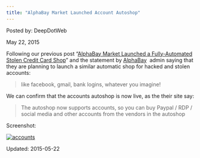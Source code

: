 ```yaml
---
title: "AlphaBay Market Launched Account Autoshop"
---
```


Posted by: DeepDotWeb 

<span>May 22, 2015</span>


<p>Following our previous post &#8220;<a title="Permalink to AlphaBay Market Launched a Fully-Automated Stolen Credit Card Shop" href="/2015/05/20/alphabay-dark-net-market-launched-a-fully-automated-credit-card-shop/" rel="bookmark">AlphaBay Market Launched a Fully-Automated Stolen Credit Card Shop</a>&#8221; and the statement by <a href="/marketplace-directory/listing/alphabay">AlphaBay</a>  admin saying that they are planning to launch a similar automatic shop for hacked and stolen accounts:</p>
<blockquote><p>like facebook, gmail, bank logins, whatever you imagine!</p></blockquote>
<p>We can confirm that the accounts autoshop is now live, as the their site say:</p>
<blockquote><p>The autoshop now supports accounts, so you can buy Paypal / RDP / social media and other accounts from the vendors in the autoshop</p></blockquote>
<p>Screenshot:</p>
<p><a href="/imgs/2015/05/accounts.png"><img class="aligncenter size-full wp-image-10383" src="/imgs/2015/05/accounts.png" alt="accounts" width="1092" height="775" srcset="/imgs/2015/05/accounts.png 1092w, /imgs/2015/05/accounts-300x213.png 300w, /imgs/2015/05/accounts-1024x727.png 1024w" sizes="(max-width: 1092px) 100vw, 1092px" /></a></p>

Updated: 2015-05-22

    
